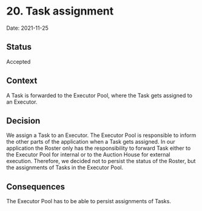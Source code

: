 # 20. Task assignment

Date: 2021-11-25

## Status

Accepted

## Context

A Task is forwarded to the Executor Pool, where the Task gets assigned to an Executor.

## Decision

We assign a Task to an Executor. The Executor Pool is responsible to inform the other parts of the application when a Task gets assigned. In our application the Roster only has the responsibility to forward Task either to the Executor Pool for internal or to the Auction House for external execution. Therefore, we decided not to persist the status of the Roster, but the assignments of Tasks in the Executor Pool.

## Consequences

The Executor Pool has to be able to persist assignments of Tasks.